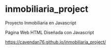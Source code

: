# inmobiliaria_project
Proyecto Inmobiliaria en Javascript

Página Web HTML Diseñada con Javascript

https://cavendan76.github.io/inmobiliaria_project/